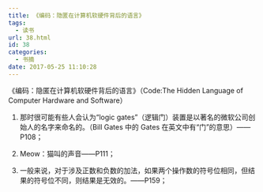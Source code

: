 ```yaml
---
title: 《编码：隐匿在计算机软硬件背后的语言》
tags:
  - 读书
url: 38.html
id: 38
categories:
  - 书摘
date: 2017-05-25 11:10:28
---
```


《编码：隐匿在计算机软硬件背后的语言》（Code:The Hidden Language of Computer Hardware and Software）

<!-- more -->

1. 那时很可能有些人会认为“logic gates”（逻辑门）装置是以著名的微软公司创始人的名字来命名的。（Bill Gates 中的 Gates 在英文中有“门”的意思）——P108；

2. Meow：猫叫的声音——P111；

3. 一般来说，对于涉及正数和负数的加法，如果两个操作数的符号位相同，但结果的符号位不同，则结果是无效的。——P159；
